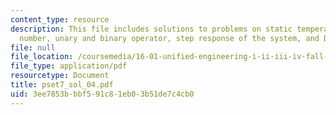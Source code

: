 ```yaml
---
content_type: resource
description: This file includes solutions to problems on static temperature, Mach
  number, unary and binary operator, step response of the system, and Duhamel's?integral.
file: null
file_location: /coursemedia/16-01-unified-engineering-i-ii-iii-iv-fall-2005-spring-2006/3ee7853bbbf591c81eb03b51de7c4cb0_pset7_sol_04.pdf
file_type: application/pdf
resourcetype: Document
title: pset7_sol_04.pdf
uid: 3ee7853b-bbf5-91c8-1eb0-3b51de7c4cb0
---
```

